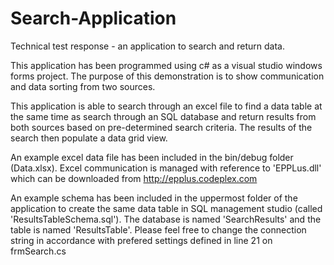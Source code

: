 # Search-Application
Technical test response - an application to search and return data.

This application has been programmed using c# as a visual studio windows forms project. The purpose of this demonstration is to show communication and data sorting from two sources.

This application is able to search through an excel file to find a data table at the same time as search through an SQL database and return results from both sources based on pre-determined search criteria. The results of the search then populate a data grid view.

An example excel data file has been included in the bin/debug folder (Data.xlsx). Excel communication is managed with reference to 'EPPLus.dll' which can be downloaded from http://epplus.codeplex.com

An example schema has been included in the uppermost folder of the application to create the same data table in SQL management studio (called 'ResultsTableSchema.sql'). The database is named 'SearchResults' and the table is named 'ResultsTable'. Please feel free to change the connection string in accordance with prefered settings defined in line 21 on frmSearch.cs
